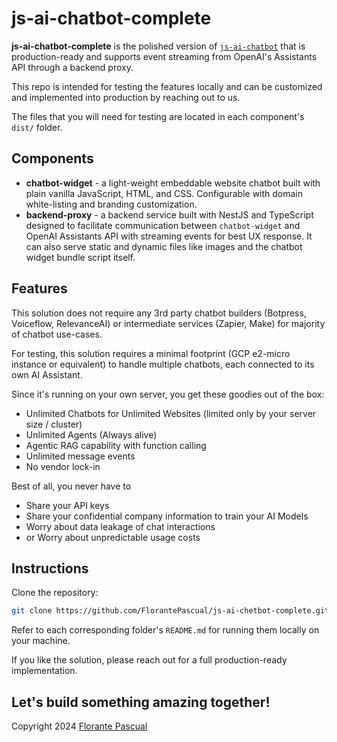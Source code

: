 # js-ai-chatbot-complete

**js-ai-chatbot-complete** is the polished version of [`js-ai-chatbot`](https://github.com/FlorantePascual/js-ai-chatbot) that is production-ready and supports event streaming from OpenAI's Assistants API through a backend proxy.

This repo is intended for testing the features locally and can be customized and implemented into production by reaching out to us.

The files that you will need for testing are located in each component's `dist/` folder.

## Components
- **chatbot-widget** - a light-weight embeddable website chatbot built with plain vanilla JavaScript, HTML, and CSS. Configurable with domain white-listing and branding customization.
- **backend-proxy** - a backend service built with NestJS and TypeScript designed to facilitate communication between `chatbot-widget` and OpenAI Assistants API with streaming events for best UX response. It can also serve static and dynamic files like images and the chatbot widget bundle script itself.

## Features
This solution does not require any 3rd party chatbot builders (Botpress, Voiceflow, RelevanceAI) or intermediate services (Zapier, Make) for majority of chatbot use-cases.

For testing, this solution requires a minimal footprint (GCP e2-micro instance or equivalent) to handle multiple chatbots, each connected to its own AI Assistant.

Since it's running on your own server, you get these goodies out of the box:
- Unlimited Chatbots for Unlimited Websites (limited only by your server size / cluster)
- Unlimited Agents (Always alive)
- Agentic RAG capability with function calling
- Unlimited message events
- No vendor lock-in

Best of all, you never have to
- Share your API keys
- Share your confidential company information to train your AI Models
- Worry about data leakage of chat interactions
- or Worry about unpredictable usage costs

## Instructions

Clone the repository:
```bash
git clone https://github.com/FlorantePascual/js-ai-chetbot-complete.git
```

Refer to each corresponding folder's `README.md` for running them locally on your machine.

If you like the solution, please reach out for a full production-ready implementation.

## Let's build something amazing together!

Copyright 2024 [Florante Pascual](florantepascual.com)
